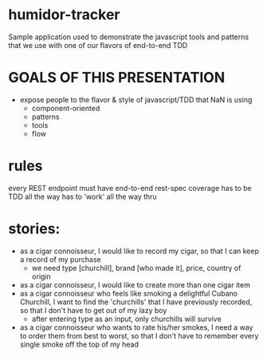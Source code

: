 humidor-tracker
===============

Sample application used to demonstrate the javascript tools and patterns that we use with one of our flavors of end-to-end TDD


GOALS OF THIS PRESENTATION
===============

  - expose people to the flavor & style of javascript/TDD that NaN is using
    - component-oriented
    - patterns
    - tools
    - flow


rules
===============

every REST endpoint must have end-to-end rest-spec coverage
has to be TDD all the way
has to 'work' all the way thru

stories:
===============
  - as a cigar connoisseur, I would like to record my cigar, so that I can keep a record of my purchase
    - we need type [churchill], brand [who made it], price, country of origin
  - as a cigar connoisseur, I would like to create more than one cigar item
  - as a cigar connoisseur who feels like smoking a delightful Cubano Churchill, I want to find the 'churchills' that I have previously recorded, so that I don't have to get out of my lazy boy
    - after entering type as an input, only churchills will survive
  - as a cigar connoisseur who wants to rate his/her smokes, I need a way to order them from best to worst, so that I don't have to remember every single smoke off the top of my head

